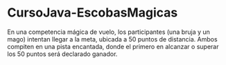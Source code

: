 # CursoJava-EscobasMagicas
En una competencia mágica de vuelo, los participantes (una bruja y un mago) intentan llegar a la meta, ubicada a 50 puntos de distancia. Ambos compiten en una pista encantada, donde el primero en alcanzar o superar los 50 puntos será declarado ganador.
